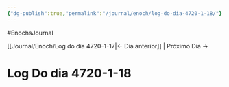 ```yaml
---
{"dg-publish":true,"permalink":"/journal/enoch/log-do-dia-4720-1-18/"}
---
```

#EnochsJournal 

[[Journal/Enoch/Log do dia 4720-1-17|<- Dia anterior]] | Próximo Dia ->

# Log Do dia 4720-1-18
